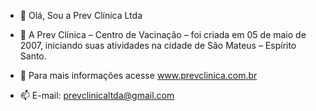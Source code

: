 - 👋 Olá, Sou a Prev Clínica Ltda

- 🚀 A Prev Clínica – Centro de Vacinação – foi criada em 05 de maio de 2007, iniciando suas atividades na cidade de São Mateus – Espírito Santo.
- 💞️ Para mais informações acesse www.prevclinica.com.br
 
- 📫 E-mail: prevclinicaltda@gmail.com


